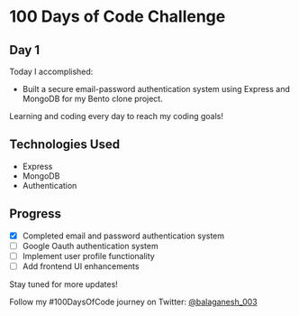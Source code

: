 # 100 Days of Code Challenge

## Day 1

Today I accomplished:

- Built a secure email-password authentication system using Express and MongoDB for my Bento clone project.

Learning and coding every day to reach my coding goals!

## Technologies Used

- Express
- MongoDB
- Authentication

## Progress

- [x] Completed email and password authentication system
- [ ] Google Oauth authentication system
- [ ] Implement user profile functionality
- [ ] Add frontend UI enhancements

Stay tuned for more updates!

Follow my #100DaysOfCode journey on Twitter: [@balaganesh_003](https://twitter.com/balaganesh_003)
